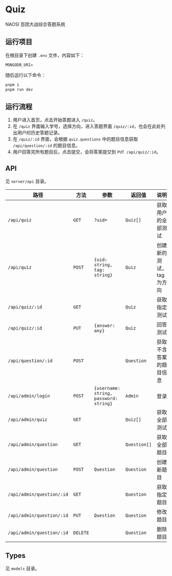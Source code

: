 # Quiz

NAOSI 百团大战综合答题系统

## 运行项目

在根目录下创建 `.env` 文件，内容如下：

```properties
MONGODB_URI=
```

随后运行以下命令：

```bash
pnpm i
pnpm run dev
```

## 运行流程

1. 用户进入首页，点击开始答题进入 `/quiz`。
2. 在 `/quiz` 界面输入学号，选择方向，进入答题界面 `/quiz/:id`，也会在此处列出用户的历史答题记录。
3. 在 `/quiz/:id` 界面，会根据 `quiz.questions` 中的题目信息获取 `/api/question/:id` 的题目信息。
4. 用户回答完所有题目后，点击提交，会将答案提交到 `PUT /api/quiz/:id`。

## API

见 `server/api` 目录。

| 路径                      | 方法     | 参数                                   | 返回值       | 说明                     |
| ------------------------- | -------- | -------------------------------------- | ------------ | ------------------------ |
| `/api/quiz`               | `GET`    | `?uid=`                                | `Quiz[]`     | 获取用户的全部测试       |
| `/api/quiz`               | `POST`   | `{uid: string, tag: string}`           | `Quiz`       | 创建新的测试，tag 为方向 |
| `/api/quiz/:id`           | `GET`    |                                        | `Quiz`       | 获取指定测试             |
| `/api/quiz/:id`           | `PUT`    | `{answer: any}`                        | `Quiz`       | 回答测试                 |
| `/api/question/:id`       | `POST`   |                                        | `Question`   | 获取不含答案的题目信息   |
| `/api/admin/login`        | `POST`   | `{username: string, password: string}` | `Admin`      | 登录                     |
| `/api/admin/quiz`         | `GET`    |                                        | `Quiz[]`     | 获取全部测试             |
| `/api/admin/question`     | `GET`    |                                        | `Question[]` | 获取全部题目             |
| `/api/admin/question`     | `POST`   | `Question`                             | `Question`   | 创建新题目               |
| `/api/admin/question/:id` | `GET`    |                                        | `Question`   | 获取指定题目             |
| `/api/admin/question/:id` | `PUT`    | `Question`                             | `Question`   | 修改题目                 |
| `/api/admin/question/:id` | `DELETE` |                                        | `Question`   | 删除题目                 |

## Types

见 `models` 目录。
